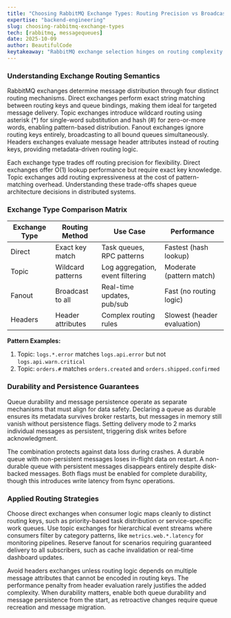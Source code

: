 ```yaml
---
title: "Choosing RabbitMQ Exchange Types: Routing Precision vs Broadcasting Flexibility"
expertise: "backend-engineering"
slug: choosing-rabbitmq-exchange-types
tech: [rabbitmq, messagequeues]
date: 2025-10-09
author: BeautifulCode
keytakeaway: "RabbitMQ exchange selection hinges on routing complexity requirements, with direct exchanges optimizing for speed, topic exchanges for pattern flexibility, and fanout for guaranteed broadcast, while durability requires coordinating both queue and message persistence settings."
---
```


### Understanding Exchange Routing Semantics

RabbitMQ exchanges determine message distribution through four distinct routing mechanisms. Direct exchanges perform exact string matching between routing keys and queue bindings, making them ideal for targeted message delivery. Topic exchanges introduce wildcard routing using asterisk (*) for single-word substitution and hash (#) for zero-or-more words, enabling pattern-based distribution. Fanout exchanges ignore routing keys entirely, broadcasting to all bound queues simultaneously. Headers exchanges evaluate message header attributes instead of routing keys, providing metadata-driven routing logic.

Each exchange type trades off routing precision for flexibility. Direct exchanges offer O(1) lookup performance but require exact key knowledge. Topic exchanges add routing expressiveness at the cost of pattern-matching overhead. Understanding these trade-offs shapes queue architecture decisions in distributed systems.

### Exchange Type Comparison Matrix

| Exchange Type | Routing Method | Use Case | Performance |
|--------------|----------------|----------|-------------|
| Direct | Exact key match | Task queues, RPC patterns | Fastest (hash lookup) |
| Topic | Wildcard patterns | Log aggregation, event filtering | Moderate (pattern match) |
| Fanout | Broadcast to all | Real-time updates, pub/sub | Fast (no routing logic) |
| Headers | Header attributes | Complex routing rules | Slowest (header evaluation) |

**Pattern Examples:**

1. Topic: `logs.*.error` matches `logs.api.error` but not `logs.api.warn.critical`
2. Topic: `orders.#` matches `orders.created` and `orders.shipped.confirmed`

### Durability and Persistence Guarantees

Queue durability and message persistence operate as separate mechanisms that must align for data safety. Declaring a queue as durable ensures its metadata survives broker restarts, but messages in memory still vanish without persistence flags. Setting delivery mode to 2 marks individual messages as persistent, triggering disk writes before acknowledgment.

The combination protects against data loss during crashes. A durable queue with non-persistent messages loses in-flight data on restart. A non-durable queue with persistent messages disappears entirely despite disk-backed messages. Both flags must be enabled for complete durability, though this introduces write latency from fsync operations.

### Applied Routing Strategies

Choose direct exchanges when consumer logic maps cleanly to distinct routing keys, such as priority-based task distribution or service-specific work queues. Use topic exchanges for hierarchical event streams where consumers filter by category patterns, like `metrics.web.*.latency` for monitoring pipelines. Reserve fanout for scenarios requiring guaranteed delivery to all subscribers, such as cache invalidation or real-time dashboard updates.

Avoid headers exchanges unless routing logic depends on multiple message attributes that cannot be encoded in routing keys. The performance penalty from header evaluation rarely justifies the added complexity. When durability matters, enable both queue durability and message persistence from the start, as retroactive changes require queue recreation and message migration.